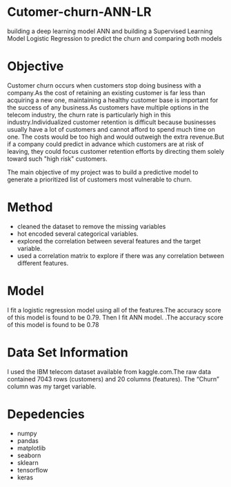 # Cutomer-churn-ANN-LR
building a deep learning model ANN  and building a Supervised Learning Model Logistic Regression to predict the churn and comparing both models


# Objective

Customer churn occurs when customers stop doing business with a company.As the cost of retaining an existing customer is far less than acquiring a new one, maintaining a healthy customer base is important for the success of any business.As customers have multiple options in the telecom industry, the churn rate is particularly high in this industry.Individualized customer retention is difficult because businesses usually have a lot of customers and cannot afford to spend much time on one. The costs would be too high and would outweigh the extra revenue.But if a company could predict in advance which customers are at risk of leaving, they could focus customer retention efforts by directing them solely toward such "high risk" customers.

The main objective of my project was to build a predictive model to generate a prioritized list of customers most vulnerable to churn.

# Method
- cleaned the dataset to remove the missing variables
- hot encoded several categorical variables.
- explored the correlation between several features and the target variable.
- used a correlation matrix to explore if there was any correlation between different features.

# Model

I fit a logistic regression model using all of the features.The accuracy score of this model is found to be 0.79.
Then I fit ANN model. .The accuracy score of this model is found to be 0.78

# Data Set Information
I used the IBM telecom dataset available from kaggle.com.The raw data contained 7043 rows (customers) and 20 columns (features). The “Churn” column was my target variable.

# Depedencies
- numpy
- pandas
- matplotlib
- seaborn
- sklearn
- tensorflow
- keras
